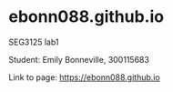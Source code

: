# ebonn088.github.io
SEG3125 lab1

Student: Emily Bonneville, 300115683

Link to page: https://ebonn088.github.io
